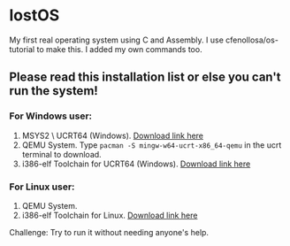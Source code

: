 # lostOS
My first real operating system using C and Assembly. I use cfenollosa/os-tutorial to make this.
I added my own commands too.

## Please read this installation list or else you can't run the system! </br>

### For Windows user:
1) MSYS2 \ UCRT64 (Windows).  <a href="https://msys2.org">Download link here</a>
2) QEMU System. Type `pacman -S mingw-w64-ucrt-x86_64-qemu` in the ucrt terminal to download.
3) i386-elf Toolchain for UCRT64 (Windows). <a href="https://github.com/nativeos/i386-elf-toolchain/releases">Download link here</a>

### For Linux user:
1) QEMU System.
2) i386-elf Toolchain for Linux. <a href="https://github.com/nativeos/i386-elf-toolchain/releases">Download link here</a>

Challenge: Try to run it without needing anyone's help.
